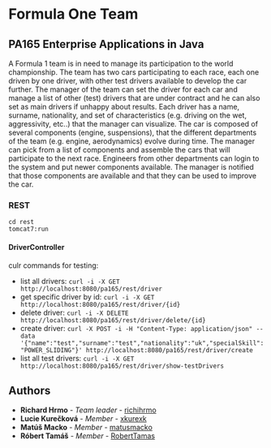 # Formula One Team
## PA165 Enterprise Applications in Java

A Formula 1 team is in need to manage its participation to the world championship. The team has two cars participating to each race, each one driven by one driver, with other test drivers available to develop the car further. The manager of the team can set the driver for each car and manage a list of other (test) drivers that are under contract and he can also set as main drivers if unhappy about results. Each driver has a name, surname, nationality, and set of characteristics (e.g. driving on the wet, aggressivity, etc..) that the manager can visualize. The car is composed of several components (engine, suspensions), that the different departments of the team (e.g. engine, aerodynamics) evolve during time. The manager can pick from a list of components and assemble the cars that will participate to the next race. Engineers from other departments can login to the system and put newer components available. The manager is notified that those components are available and that they can be used to improve the car.

### REST
```
cd rest
tomcat7:run
```
#### DriverController
culr commands for testing:
* list all drivers: `curl -i -X GET http://localhost:8080/pa165/rest/driver`
* get specific driver by id: `curl -i -X GET http://localhost:8080/pa165/rest/driver/{id}`
* delete driver: `curl -i -X DELETE http://localhost:8080/pa165/rest/driver/delete/{id}`
* create driver: `curl -X POST -i -H "Content-Type: application/json" --data '{"name":"test","surname":"test","nationality":"uk","specialSkill":"POWER_SLIDING"}' http://localhost:8080/pa165/rest/driver/create`
* list all test drivers: `curl -i -X GET http://localhost:8080/pa165/rest/driver/show-testDrivers`



## Authors

* **Richard Hrmo** - *Team leader* - [richihrmo](https://github.com/richihrmo)
* **Lucie Kurečková** - *Member* - [xkurexk](https://github.com/xkureck)
* **Matúš Macko** - *Member* - [matusmacko](https://github.com/matusmacko)
* **Róbert Tamáš** - *Member* - [RobertTamas](https://github.com/RobertTamas)


